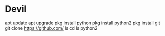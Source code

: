 # Devil
apt update
apt upgrade
pkg install python
pkg install python2
pkg install git
git clone https://github.com/
ls
cd
ls 
python2 
